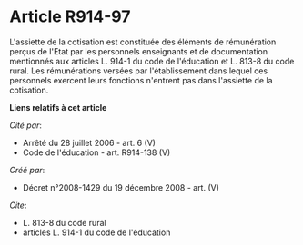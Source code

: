 # Article R914-97

L'assiette de la cotisation est constituée des éléments de rémunération perçus  de l'Etat par les personnels enseignants et
de documentation mentionnés aux articles L. 914-1 du  code de l'éducation et L. 813-8 du code rural. Les rémunérations
versées  par l'établissement dans lequel ces personnels exercent leurs fonctions  n'entrent pas dans l'assiette de la
cotisation.

**Liens relatifs à cet article**

_Cité par_:

  - Arrêté du 28 juillet 2006 - art. 6 (V)
  - Code de l'éducation - art. R914-138 (V)

_Créé par_:

  - Décret n°2008-1429 du 19 décembre 2008 - art. (V)

_Cite_:

  - L. 813-8 du code rural
  - articles L. 914-1 du  code de l'éducation
